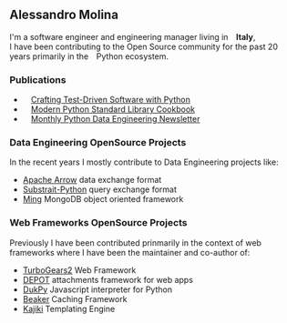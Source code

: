 ## Alessandro Molina

I'm a software engineer and engineering manager living in <img src="https://github.com/user-attachments/assets/2182d6c9-1d29-4c44-976c-07474ac93320" width=10/>**Italy**,<br/>
I have been contributing to the Open Source community for the past 20 years primarily in the <img src="https://github.com/user-attachments/assets/61e2dd2a-a546-4a91-ae5f-cf0ed34788fe" width=10/>Python ecosystem.

### Publications

  * <img src="https://github.com/user-attachments/assets/7100a78b-791a-4dbd-aeb4-3c4cfb687653" width=10/> [Crafting Test-Driven Software with Python](https://www.pythontdd.com/)
  * <img src="https://github.com/user-attachments/assets/7100a78b-791a-4dbd-aeb4-3c4cfb687653" width=10/> [Modern Python Standard Library Cookbook](https://www.pythonstandardlibrarybook.com/)
  * <img src="https://github.com/user-attachments/assets/989a387d-8f38-43f8-ba4e-03550151ff1f" width=10/> [Monthly Python Data Engineering Newsletter](https://alessandromolina.substack.com/) 

### Data Engineering OpenSource Projects

In the recent years I mostly contribute to Data Engineering projects like:

* [Apache Arrow](https://github.com/apache/arrow) data exchange format
* [Substrait-Python](https://github.com/substrait-io/substrait-python) query exchange format
* [Ming](https://github.com/turboGears/Ming) MongoDB object oriented framework

### Web Frameworks OpenSource Projects

Previously I have been contributed prinmarily in the context of web frameworks where I have been the maintainer and co-author of:

* [TurboGears2](https://github.com/TurboGears/tg2) Web Framework
* [DEPOT](https://github.com/amol-/depot) attachments framework for web apps
* [DukPy](https://github.com/amol-/dukpy) Javascript interpreter for Python
* [Beaker](https://github.com/bbangert/beaker) Caching Framework
* [Kajiki](https://github.com/jackrosenthal/kajiki) Templating Engine
